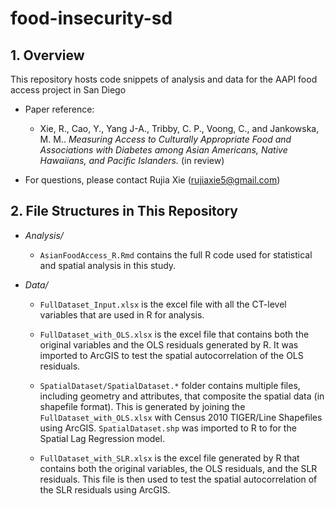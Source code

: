 # food-insecurity-sd

## 1. Overview
This repository hosts code snippets of analysis and data for the AAPI food access project in San Diego

- Paper reference:
    - Xie, R., Cao, Y., Yang J-A., Tribby, C. P., Voong, C., and Jankowska, M. M.. *Measuring Access to Culturally Appropriate Food and Associations with Diabetes among Asian Americans, Native Hawaiians, and Pacific Islanders.* (in review)

- For questions, please contact Rujia Xie (rujiaxie5@gmail.com)


## 2. File Structures in This Repository

- *Analysis/*
	- `AsianFoodAccess_R.Rmd` contains the full R code used for statistical and spatial analysis in this study.

- *Data/*
	- `FullDataset_Input.xlsx` is the excel file with all the CT-level variables that are used in R for analysis. 

	- `FullDataset_with_OLS.xlsx` is the excel file that contains both the original variables and the OLS residuals generated by R.  It was imported to ArcGIS to test the spatial autocorrelation of the OLS residuals.

	- `SpatialDataset/SpatialDataset.*` folder contains multiple files, including geometry and attributes, that composite the spatial data (in shapefile format). This is generated by joining the `FullDataset_with_OLS.xlsx` with Census 2010 TIGER/Line Shapefiles using ArcGIS. `SpatialDataset.shp` was imported to R to for the Spatial Lag Regression model. 

	- `FullDataset_with_SLR.xlsx` is the excel file generated by R that contains both the original variables, the OLS residuals, and the SLR residuals.  This file is then used to test the spatial autocorrelation of the SLR residuals using ArcGIS.
